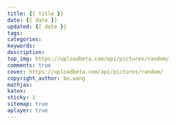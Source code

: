 ```yaml
---
title: {{ title }}
date: {{ date }}
updated: {{ date }}
tags: 
categories:
keywords:
description:
top_img: https://uploadbeta.com/api/pictures/random/
comments: true
cover: https://uploadbeta.com/api/pictures/random/
copyright_author: bo.wang
mathjax:
katex:
sticky: 1
sitemap: true
aplayer: true
---
```

